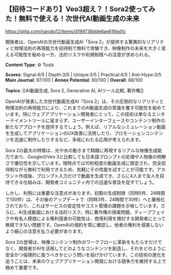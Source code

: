 ## 【招待コードあり】Veo3超え？！Sora2使ってみた！無料で使える！次世代AI動画生成の未来

https://qiita.com/nanato12/items/d199738dde6ae616ed1c

開発者は、OpenAIの次世代動画生成AI「Sora 2」が提供する驚異的なリアリティと物理法則の再現能力を招待制で無料で体験でき、映像制作の未来を大きく変える可能性を秘める一方、法的リスクや利用制限への注意が求められる。

**Content Type**: ⚙️ Tools

**Scores**: Signal:4/5 | Depth:3/5 | Unique:3/5 | Practical:4/5 | Anti-Hype:3/5
**Main Journal**: 97/100 | **Annex Potential**: 90/100 | **Overall**: 68/100

**Topics**: [[AI動画生成, Sora 2, Generative AI, AIツール比較, 著作権]]

OpenAIが発表した次世代動画生成AI「Sora 2」は、その圧倒的なリアリティと物理法則の再現能力により、これまでのAI動画生成の常識を覆す可能性を秘めています。特にウェブアプリケーション開発者にとって、この技術は単なるエンターテイメントツールに留まらず、ユーザーインターフェースやコンテンツ制作の新たなアプローチを提供するでしょう。例えば、リアルなシミュレーション動画を生成してアプリケーションのUX改善に活用したり、プロモーションコンテンツを迅速に制作したりするなど、多岐にわたる応用が考えられます。

Sora 2の最大の特徴は、光や水の動きまで精緻に再現するリアルな映像生成能力であり、GoogleのVeo 3と比較しても日本語プロンプトの処理や人物像の明瞭さで優位性を示しています。現時点では10秒程度の動画生成に限定され、完全招待制ながら無料で利用できるため、気軽にその性能を試すことが可能です。アカウント作成後、プロンプト入力だけで動画を生成でき、さらに4人まで友人を招待できる仕組みは、開発者コミュニティ内での迅速な普及を促すでしょう。

しかし、利用には重要な注意点があります。初期の生成制限（同時5件、24時間で100件）は、その後のアップデートで（同時3件、24時間で30件）へと厳格化されており、これはサービスの安定性やコスト管理の課題を示唆しています。さらに、AI生成動画における法的リスク、特に著作権の帰属問題、ディープフェイクや有名人模倣による権利侵害の可能性は、商用利用を検討する開発者にとって無視できない問題です。OpenAIの規約を常に確認し、他者の権利を侵害しないよう細心の注意を払う必要があります。

Sora 2の登場は、映像コンテンツ制作のワークフローに革新をもたらすだけでなく、開発者がAIを活用してどのようなコンテンツを創造し、それをどのように安全かつ倫理的に扱うべきかという問いを投げかけています。この技術の進化を追うことは、未来のウェブアプリケーション開発における競争力を維持する上で極めて重要です。